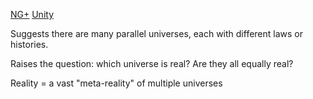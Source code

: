 [NG+](../Gameplay_Systems/NG+.md) [Unity](../Main_Quest/Unity.md)

Suggests there are many parallel universes, each with different laws or histories.

Raises the question: which universe is real? Are they all equally real?

Reality = a vast "meta-reality" of multiple universes
